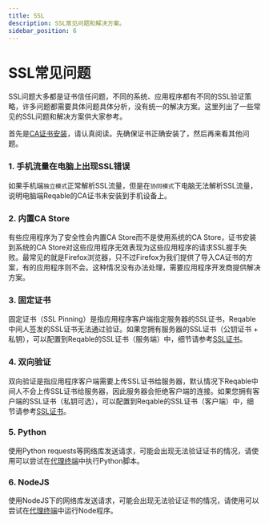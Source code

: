 ```yaml
---
title: SSL
description: SSL常见问题和解决方案。
sidebar_position: 6
---
```


# SSL常见问题

SSL问题大多都是证书信任问题，不同的系统、应用程序都有不同的SSL验证策略，许多问题都需要具体问题具体分析，没有统一的解决方案。这里列出了一些常见的SSL问题和解决方案供大家参考。

首先是[CA证书安装](../getting-started/installation)，请认真阅读。先确保证书正确安装了，然后再来看其他问题。

### 1. 手机流量在电脑上出现SSL错误

如果手机端`独立模式`正常解析SSL流量，但是在`协同模式`下电脑无法解析SSL流量，说明电脑端Reqable的CA证书未安装到手机设备上。

### 2. 内置CA Store

有些应用程序为了安全性会内置CA Store而不是使用系统的CA Store，证书安装到系统的CA Store对这些应用程序无效表现为这些应用程序的请求SSL握手失败。最常见的就是Firefox浏览器，只不过Firefox为我们提供了导入CA证书的方案，有的应用程序则不会。这种情况没有办法处理，需要应用程序开发商提供解决方案。

### 3. 固定证书

固定证书（SSL Pinning）是指应用程序客户端指定服务器的SSL证书，Reqable中间人签发的SSL证书无法通过验证。如果您拥有服务器的SSL证书（公钥证书 + 私钥），可以配置到Reqable的SSL证书（服务端）中，细节请参考[SSL证书](../capture/ssl#ssl-certificates)。

### 4. 双向验证

双向验证是指应用程序客户端需要上传SSL证书给服务器，默认情况下Reqable中间人不会上传SSL证书给服务器，因此服务器会拒绝客户端的连接。如果您拥有客户端的SSL证书（私钥可选），可以配置到Reqable的SSL证书（客户端）中，细节请参考[SSL证书](../capture/ssl#ssl-certificates)。

### 5. Python

使用Python requests等网络库发送请求，可能会出现无法验证证书的情况，请使用可以尝试在[代理终端](../capture/proxy-terminal)中执行Python脚本。

### 6. NodeJS

使用NodeJS下的网络库发送请求，可能会出现无法验证证书的情况，请使用可以尝试在[代理终端](../capture/proxy-terminal)中运行Node程序。